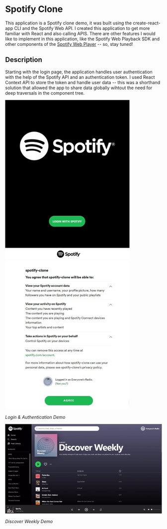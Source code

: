 # Spotify Clone
This application is a Spotify clone demo, it was built using the create-react-app CLI and the Spotify Web API. I created this application to get more familiar with React and also calling APIS. There are other features I would like to implement in this application, like the Spotify Web Playback SDK and other components of the [Spotify Web Player](https://open.spotify.com/) -- so, stay tuned!

## Description
Starting with the login page, the application handles user authentication with the help of the Spotify API and an authentication token. I used React Context API to store the token and handle user data -- this was a shorthand solution that allowed the app to share data globally wihtout the need for deep traversals in the component tree. 

<img src="https://github.com/GeorgeArubi/Spotify-Clone/blob/master/demo/login.jpg" alt="Login" width="400"/>       <img src="https://github.com/GeorgeArubi/Spotify-Clone/blob/master/demo/auth.jpg" alt="Login" width="400"/>

*Login & Authentication Demo*




<img src="https://github.com/GeorgeArubi/Spotify-Clone/blob/master/demo/demo.gif" alt="Login" width="777"/>

*Discover Weekly Demo*

